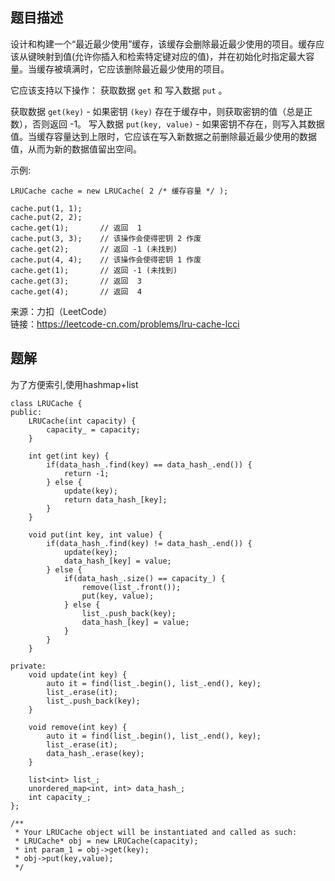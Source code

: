## 题目描述
设计和构建一个“最近最少使用”缓存，该缓存会删除最近最少使用的项目。缓存应该从键映射到值(允许你插入和检索特定键对应的值)，并在初始化时指定最大容量。当缓存被填满时，它应该删除最近最少使用的项目。

它应该支持以下操作： 获取数据 `get` 和 写入数据 `put` 。

获取数据 `get(key)` - 如果密钥 `(key)` 存在于缓存中，则获取密钥的值（总是正数），否则返回 -1。
写入数据 `put(key, value)` - 如果密钥不存在，则写入其数据值。当缓存容量达到上限时，它应该在写入新数据之前删除最近最少使用的数据值，从而为新的数据值留出空间。

示例:
```
LRUCache cache = new LRUCache( 2 /* 缓存容量 */ );

cache.put(1, 1);
cache.put(2, 2);
cache.get(1);       // 返回  1
cache.put(3, 3);    // 该操作会使得密钥 2 作废
cache.get(2);       // 返回 -1 (未找到)
cache.put(4, 4);    // 该操作会使得密钥 1 作废
cache.get(1);       // 返回 -1 (未找到)
cache.get(3);       // 返回  3
cache.get(4);       // 返回  4
```
来源：力扣（LeetCode）  
链接：https://leetcode-cn.com/problems/lru-cache-lcci

## 题解
为了方便索引,使用hashmap+list
```
class LRUCache {
public:
    LRUCache(int capacity) {
        capacity_ = capacity;
    }
    
    int get(int key) {
        if(data_hash_.find(key) == data_hash_.end()) {
            return -1;
        } else {
            update(key);
            return data_hash_[key];
        }
    }
    
    void put(int key, int value) {
        if(data_hash_.find(key) != data_hash_.end()) {
            update(key);
            data_hash_[key] = value;
        } else {
            if(data_hash_.size() == capacity_) {
                remove(list_.front());
                put(key, value);
            } else {
                list_.push_back(key);
                data_hash_[key] = value;
            }
        }
    }

private:
    void update(int key) {
        auto it = find(list_.begin(), list_.end(), key);
        list_.erase(it);
        list_.push_back(key);
    }

    void remove(int key) {
        auto it = find(list_.begin(), list_.end(), key);
        list_.erase(it);
        data_hash_.erase(key);
    }

    list<int> list_;
    unordered_map<int, int> data_hash_;
    int capacity_;
};

/**
 * Your LRUCache object will be instantiated and called as such:
 * LRUCache* obj = new LRUCache(capacity);
 * int param_1 = obj->get(key);
 * obj->put(key,value);
 */
```